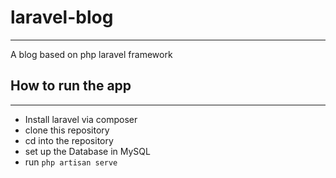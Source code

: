 # laravel-blog
-------------
A blog based on php laravel framework

## How to run the app
---------------------

* Install laravel via composer
* clone this repository
* cd into the repository
* set up the Database in MySQL
* run `php artisan serve`